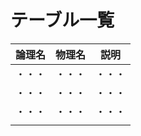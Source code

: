 # テーブル一覧
| 論理名 | 物理名 | 説明 |
| -- | -- | -- |
| ・・・ | ・・・ | ・・・ |
| ・・・ | ・・・ | ・・・ |
| ・・・ | ・・・ | ・・・ |
|  |  |  |
